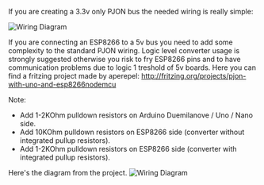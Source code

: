 If you are creating a 3.3v only PJON bus the needed wiring is really simple:

![Wiring Diagram](http://www.gioblu.com/PJON/PJON%20-%20ESP8266%20to%20ESP8266%20communication.png)

If you are connecting an ESP8266 to a 5v bus you need to add some complexity to the standard PJON wiring. Logic level converter usage is strongly suggested otherwise you risk to fry ESP8266 pins and to have communication problems due to logic 1 treshold of 5v boards. Here you can find a fritzing project made by aperepel: http://fritzing.org/projects/pjon-with-uno-and-esp8266nodemcu

Note: 
- Add 1-2KOhm pulldown resistors on Arduino Duemilanove / Uno / Nano side.
- Add 10KOhm pulldown resistors on ESP8266 side (converter without integrated pullup resistors). 
- Add 1-2KOhm  pulldown resistors on ESP8266 side (converter with integrated pullup resistors).

Here's the diagram from the project. 
![Wiring Diagram](http://www.gioblu.com/PJON/PJON%20-%20Uno%20ESP8266%20communication.png)